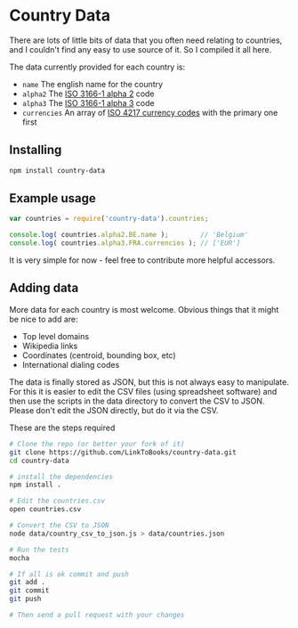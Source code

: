 # Country Data

There are lots of little bits of data that you often need relating to countries,
and I couldn't find any easy to use source of it. So I compiled it all here.

The data currently provided for each country is:

  * `name` The english name for the country
  * `alpha2` The [ISO 3166-1 alpha 2](http://en.wikipedia.org/wiki/ISO_3166-1_alpha-2) code
  * `alpha3` The [ISO 3166-1 alpha 3](http://en.wikipedia.org/wiki/ISO_3166-1_alpha-3) code
  * `currencies` An array of [ISO 4217 currency codes](http://en.wikipedia.org/wiki/ISO_4217) with the primary one first


## Installing

``` bash
npm install country-data
```


## Example usage

``` javascript
var countries = require('country-data').countries;

console.log( countries.alpha2.BE.name );        // 'Belgium'
console.log( countries.alpha3.FRA.currencies ); // ['EUR']
```

It is very simple for now - feel free to contribute more helpful accessors.


## Adding data

More data for each country is most welcome. Obvious things that it might be nice
to add are:

  * Top level domains
  * Wikipedia links
  * Coordinates (centroid, bounding box, etc)
  * International dialing codes

The data is finally stored as JSON, but this is not always easy to manipulate.
For this it is easier to edit the CSV files (using spreadsheet software) and
then use the scripts in the data directory to convert the CSV to JSON. Please
don't edit the JSON directly, but do it via the CSV.

These are the steps required

``` bash
# Clone the repo (or better your fork of it)
git clone https://github.com/LinkToBooks/country-data.git
cd country-data

# install the dependencies
npm install .

# Edit the countries.csv
open countries.csv

# Convert the CSV to JSON
node data/country_csv_to_json.js > data/countries.json

# Run the tests
mocha

# If all is ok commit and push
git add .
git commit
git push

# Then send a pull request with your changes
```
